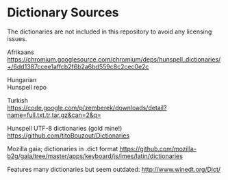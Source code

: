 Dictionary Sources
==================
The dictionaries are not included in this repository to avoid
any licensing issues.

Afrikaans<br />
https://chromium.googlesource.com/chromium/deps/hunspell_dictionaries/+/6dd1387ccee1affcb2f6b2a6bd559c8c2cec0e2c

Hungarian<br />
Hunspell repo

Turkish<br />
https://code.google.com/p/zemberek/downloads/detail?name=full.txt.tr.tar.gz&can=2&q=


Hunspell UTF-8 dictionaries (gold mine!)
https://github.com/titoBouzout/Dictionaries

Mozilla gaia; dictionaries in .dict format
https://github.com/mozilla-b2g/gaia/tree/master/apps/keyboard/js/imes/latin/dictionaries


Features many dictionaries but seem outdated:
http://www.winedt.org/Dict/